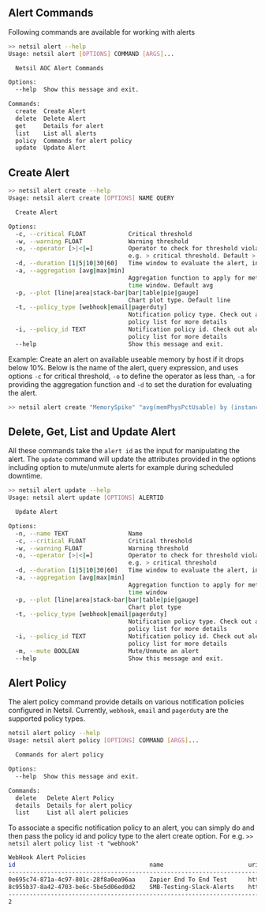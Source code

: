 ## Alert Commands
Following commands are available for working with alerts
``` bash
>> netsil alert --help
Usage: netsil alert [OPTIONS] COMMAND [ARGS]...

  Netsil AOC Alert Commands

Options:
  --help  Show this message and exit.

Commands:
  create  Create Alert
  delete  Delete Alert
  get     Details for alert
  list    List all alerts
  policy  Commands for alert policy
  update  Update Alert

```
## Create Alert
``` bash
>> netsil alert create --help
Usage: netsil alert create [OPTIONS] NAME QUERY

  Create Alert

Options:
  -c, --critical FLOAT            Critical threshold
  -w, --warning FLOAT             Warning threshold
  -o, --operator [>|<|=]          Operator to check for threshold violation
                                  e.g. > critical threshold. Default >
  -d, --duration [1|5|10|30|60]   Time window to evaluate the alert, in mins. Default 1
  -a, --aggregation [avg|max|min]
                                  Aggregation function to apply for metrics in
                                  time window. Default avg
  -p, --plot [line|area|stack-bar|bar|table|pie|gauge]
                                  Chart plot type. Default line 
  -t, --policy_type [webhook|email|pagerduty]
                                  Notification policy type. Check out alert
                                  policy list for more details
  -i, --policy_id TEXT            Notification policy id. Check out alert
                                  policy list for more details
  --help                          Show this message and exit.
```
Example: Create an alert on available useable memory by host if it drops below 10%. Below is the name of the alert, query expression, and uses options `-c` for critical threshold, `-o` to define the operator as less than, `-a` for providing the aggregation function and `-d` to set the duration for evaluating the alert. 

``` bash
>> netsil alert create "MemorySpike" "avg(memPhysPctUsable) by (instance.host_name)" -c 10 -o "<" -a avg -d 5 
```
## Delete, Get, List and Update Alert
All these commands take the `alert id` as the input for manipulating the alert. The `update` command will update the attributes provided in the options including option to mute/unmute alerts for example during scheduled downtime.
``` bash
>> netsil alert update --help
Usage: netsil alert update [OPTIONS] ALERTID

  Update Alert

Options:
  -n, --name TEXT                 Name
  -c, --critical FLOAT            Critical threshold
  -w, --warning FLOAT             Warning threshold
  -o, --operator [>|<|=]          Operator to check for threshold violation
                                  e.g. > critical threshold
  -d, --duration [1|5|10|30|60]   Time window to evaluate the alert, in mins
  -a, --aggregation [avg|max|min]
                                  Aggregation function to apply for metrics in
                                  time window
  -p, --plot [line|area|stack-bar|bar|table|pie|gauge]
                                  Chart plot type
  -t, --policy_type [webhook|email|pagerduty]
                                  Notification policy type. Check out alert
                                  policy list for more details
  -i, --policy_id TEXT            Notification policy id. Check out alert
                                  policy list for more details
  -m, --mute BOOLEAN              Mute/Unmute an alert
  --help                          Show this message and exit.

```
## Alert Policy
The alert policy command provide details on various notification policies configured in Netsil. Currently, `webhook`, `email` and `pagerduty` are the supported policy types. 
``` bash
netsil alert policy --help
Usage: netsil alert policy [OPTIONS] COMMAND [ARGS]...

  Commands for alert policy

Options:
  --help  Show this message and exit.

Commands:
  delete   Delete Alert Policy
  details  Details for alert policy
  list     List all alert policies
  ```
To associate a specific notification policy to an alert, you can simply do and then pass the policy id and policy type to the alert create option. For e.g.
`>> netsil alert policy list -t "webhook"`
``` bash
WebHook Alert Policies
id                                   	name                     	uri                           	
---------------------------------------------------------------------------------------------------------------
0e695c74-871a-4c97-801c-28f8a0ea96aa 	Zapier End To End Test   	https://hooks.zapier.com/hooks/catch/authstuff                          	
8c955b37-8a42-4703-be6c-5be5d06ed0d2 	SMB-Testing-Slack-Alerts 	https://hooks.slack.com/services/authstuff 	
---------------------------------------------------------------------------------------------------------------
2
```

